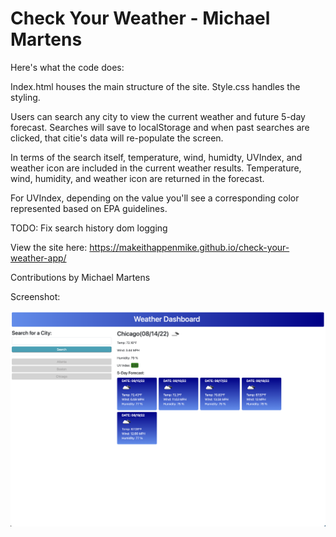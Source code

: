 # Check Your Weather - Michael Martens

Here's what the code does:

Index.html houses the main structure of the site.
Style.css handles the styling.

Users can search any city to view the current weather and future 5-day forecast. Searches will save to localStorage and when past searches are clicked, that citie's data will re-populate the screen.

In terms of the search itself, temperature, wind, humidty, UVIndex, and weather icon are included in the current weather results. Temperature, wind, humidity, and weather icon are returned in the forecast.

For UVIndex, depending on the value you'll see a corresponding color represented based on EPA guidelines.

TODO: Fix search history dom logging

View the site here: https://makeithappenmike.github.io/check-your-weather-app/

Contributions by Michael Martens

Screenshot:

<img src="assets/images/WeatherApp.png" alt="screenshot of weather app" />